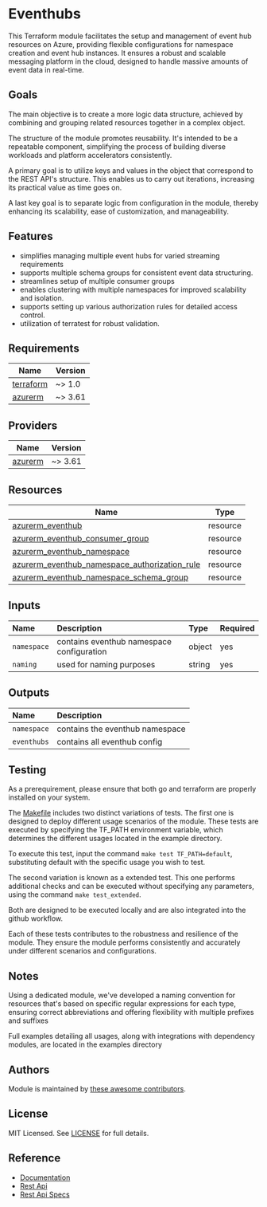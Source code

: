 # Eventhubs

This Terraform module facilitates the setup and management of event hub resources on Azure, providing flexible configurations for namespace creation and event hub instances. It ensures a robust and scalable messaging platform in the cloud, designed to handle massive amounts of event data in real-time.

## Goals

The main objective is to create a more logic data structure, achieved by combining and grouping related resources together in a complex object.

The structure of the module promotes reusability. It's intended to be a repeatable component, simplifying the process of building diverse workloads and platform accelerators consistently.

A primary goal is to utilize keys and values in the object that correspond to the REST API's structure. This enables us to carry out iterations, increasing its practical value as time goes on.

A last key goal is to separate logic from configuration in the module, thereby enhancing its scalability, ease of customization, and manageability.

## Features

- simplifies managing multiple event hubs for varied streaming requirements
- supports multiple schema groups for consistent event data structuring.
- streamlines setup of multiple consumer groups
- enables clustering with multiple namespaces for improved scalability and isolation.
- supports setting up various authorization rules for detailed access control.
- utilization of terratest for robust validation.

## Requirements

| Name | Version |
|------|---------|
| <a name="requirement_terraform"></a> [terraform](#requirement\_terraform) | ~> 1.0 |
| <a name="requirement_azurerm"></a> [azurerm](#requirement\_azurerm) | ~> 3.61 |

## Providers

| Name | Version |
|------|---------|
| <a name="provider_azurerm"></a> [azurerm](#provider\_azurerm) | ~> 3.61 |

## Resources

| Name | Type |
|------|------|
| [azurerm_eventhub](https://registry.terraform.io/providers/hashicorp/azurerm/latest/docs/resources/eventhub) | resource |
| [azurerm_eventhub_consumer_group](https://registry.terraform.io/providers/hashicorp/azurerm/latest/docs/resources/eventhub_consumer_group) | resource |
| [azurerm_eventhub_namespace](https://registry.terraform.io/providers/hashicorp/azurerm/latest/docs/resources/eventhub_namespace) | resource |
| [azurerm_eventhub_namespace_authorization_rule](https://registry.terraform.io/providers/hashicorp/azurerm/latest/docs/resources/eventhub_namespace_auth) | resource |
| [azurerm_eventhub_namespace_schema_group](https://registry.terraform.io/providers/hashicorp/azurerm/latest/docs/resources/eventhub_namespace_schema_group) | resource |

## Inputs

| Name | Description | Type | Required |
| :-- | :-- | :-- | :-- |
| `namespace` | contains eventhub namespace configuration | object | yes |
| `naming` | used for naming purposes | string | yes |

## Outputs

| Name | Description |
| :-- | :-- |
| `namespace` | contains the eventhub namespace |
| `eventhubs` | contains all eventhub config |

## Testing

As a prerequirement, please ensure that both go and terraform are properly installed on your system.

The [Makefile](Makefile) includes two distinct variations of tests. The first one is designed to deploy different usage scenarios of the module. These tests are executed by specifying the TF_PATH environment variable, which determines the different usages located in the example directory.

To execute this test, input the command ```make test TF_PATH=default```, substituting default with the specific usage you wish to test.

The second variation is known as a extended test. This one performs additional checks and can be executed without specifying any parameters, using the command ```make test_extended```.

Both are designed to be executed locally and are also integrated into the github workflow.

Each of these tests contributes to the robustness and resilience of the module. They ensure the module performs consistently and accurately under different scenarios and configurations.

## Notes

Using a dedicated module, we've developed a naming convention for resources that's based on specific regular expressions for each type, ensuring correct abbreviations and offering flexibility with multiple prefixes and suffixes

Full examples detailing all usages, along with integrations with dependency modules, are located in the examples directory

## Authors

Module is maintained by [these awesome contributors](https://github.com/cloudnationhq/terraform-azure-evh/graphs/contributors).

## License

MIT Licensed. See [LICENSE](https://github.com/cloudnationhq/terraform-azure-evh/blob/main/LICENSE) for full details.

## Reference

- [Documentation](https://learn.microsoft.com/en-us/azure/event-hubs/)
- [Rest Api](https://learn.microsoft.com/en-us/rest/api/eventhub/)
- [Rest Api Specs](https://github.com/Azure/azure-rest-api-specs/tree/main/specification/eventhub/resource-manager/Microsoft.EventHub/stable/2024-01-01)
